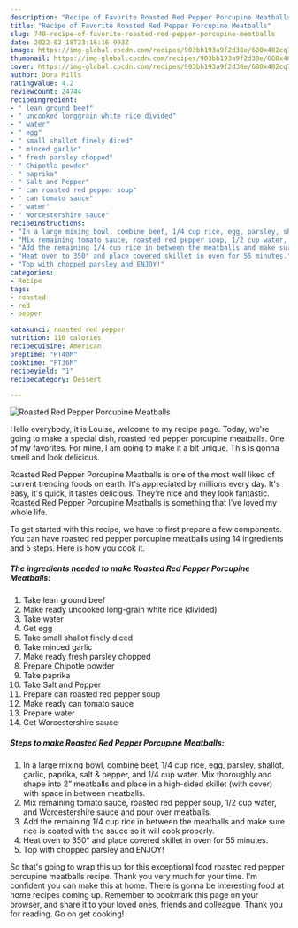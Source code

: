 ```yaml
---
description: "Recipe of Favorite Roasted Red Pepper Porcupine Meatballs"
title: "Recipe of Favorite Roasted Red Pepper Porcupine Meatballs"
slug: 740-recipe-of-favorite-roasted-red-pepper-porcupine-meatballs
date: 2022-02-18T23:16:16.993Z
image: https://img-global.cpcdn.com/recipes/903bb193a9f2d38e/680x482cq70/roasted-red-pepper-porcupine-meatballs-recipe-main-photo.jpg
thumbnail: https://img-global.cpcdn.com/recipes/903bb193a9f2d38e/680x482cq70/roasted-red-pepper-porcupine-meatballs-recipe-main-photo.jpg
cover: https://img-global.cpcdn.com/recipes/903bb193a9f2d38e/680x482cq70/roasted-red-pepper-porcupine-meatballs-recipe-main-photo.jpg
author: Dora Mills
ratingvalue: 4.2
reviewcount: 24744
recipeingredient:
- " lean ground beef"
- " uncooked longgrain white rice divided"
- " water"
- " egg"
- " small shallot finely diced"
- " minced garlic"
- " fresh parsley chopped"
- " Chipotle powder"
- " paprika"
- " Salt and Pepper"
- " can roasted red pepper soup"
- " can tomato sauce"
- " water"
- " Worcestershire sauce"
recipeinstructions:
- "In a large mixing bowl, combine beef, 1/4 cup rice, egg, parsley, shallot, garlic, paprika, salt &amp; pepper, and 1/4 cup water. Mix thoroughly and shape into 2” meatballs and place in a high-sided skillet (with cover) with space in between meatballs."
- "Mix remaining tomato sauce, roasted red pepper soup, 1/2 cup water, and Worcestershire sauce and pour over meatballs."
- "Add the remaining 1/4 cup rice in between the meatballs and make sure rice is coated with the sauce so it will cook properly."
- "Heat oven to 350° and place covered skillet in oven for 55 minutes."
- "Top with chopped parsley and ENJOY!"
categories:
- Recipe
tags:
- roasted
- red
- pepper

katakunci: roasted red pepper 
nutrition: 110 calories
recipecuisine: American
preptime: "PT40M"
cooktime: "PT36M"
recipeyield: "1"
recipecategory: Dessert

---
```



![Roasted Red Pepper Porcupine Meatballs](https://img-global.cpcdn.com/recipes/903bb193a9f2d38e/680x482cq70/roasted-red-pepper-porcupine-meatballs-recipe-main-photo.jpg)

Hello everybody, it is Louise, welcome to my recipe page. Today, we're going to make a special dish, roasted red pepper porcupine meatballs. One of my favorites. For mine, I am going to make it a bit unique. This is gonna smell and look delicious.

Roasted Red Pepper Porcupine Meatballs is one of the most well liked of current trending foods on earth. It's appreciated by millions every day. It's easy, it's quick, it tastes delicious. They're nice and they look fantastic. Roasted Red Pepper Porcupine Meatballs is something that I've loved my whole life.




To get started with this recipe, we have to first prepare a few components. You can have roasted red pepper porcupine meatballs using 14 ingredients and 5 steps. Here is how you cook it.

<!--inarticleads1-->

##### The ingredients needed to make Roasted Red Pepper Porcupine Meatballs:

1. Take  lean ground beef
1. Make ready  uncooked long-grain white rice (divided)
1. Take  water
1. Get  egg
1. Take  small shallot finely diced
1. Take  minced garlic
1. Make ready  fresh parsley chopped
1. Prepare  Chipotle powder
1. Take  paprika
1. Take  Salt and Pepper
1. Prepare  can roasted red pepper soup
1. Make ready  can tomato sauce
1. Prepare  water
1. Get  Worcestershire sauce




<!--inarticleads2-->

##### Steps to make Roasted Red Pepper Porcupine Meatballs:

1. In a large mixing bowl, combine beef, 1/4 cup rice, egg, parsley, shallot, garlic, paprika, salt &amp; pepper, and 1/4 cup water. Mix thoroughly and shape into 2” meatballs and place in a high-sided skillet (with cover) with space in between meatballs.
1. Mix remaining tomato sauce, roasted red pepper soup, 1/2 cup water, and Worcestershire sauce and pour over meatballs.
1. Add the remaining 1/4 cup rice in between the meatballs and make sure rice is coated with the sauce so it will cook properly.
1. Heat oven to 350° and place covered skillet in oven for 55 minutes.
1. Top with chopped parsley and ENJOY!




So that's going to wrap this up for this exceptional food roasted red pepper porcupine meatballs recipe. Thank you very much for your time. I'm confident you can make this at home. There is gonna be interesting food at home recipes coming up. Remember to bookmark this page on your browser, and share it to your loved ones, friends and colleague. Thank you for reading. Go on get cooking!
